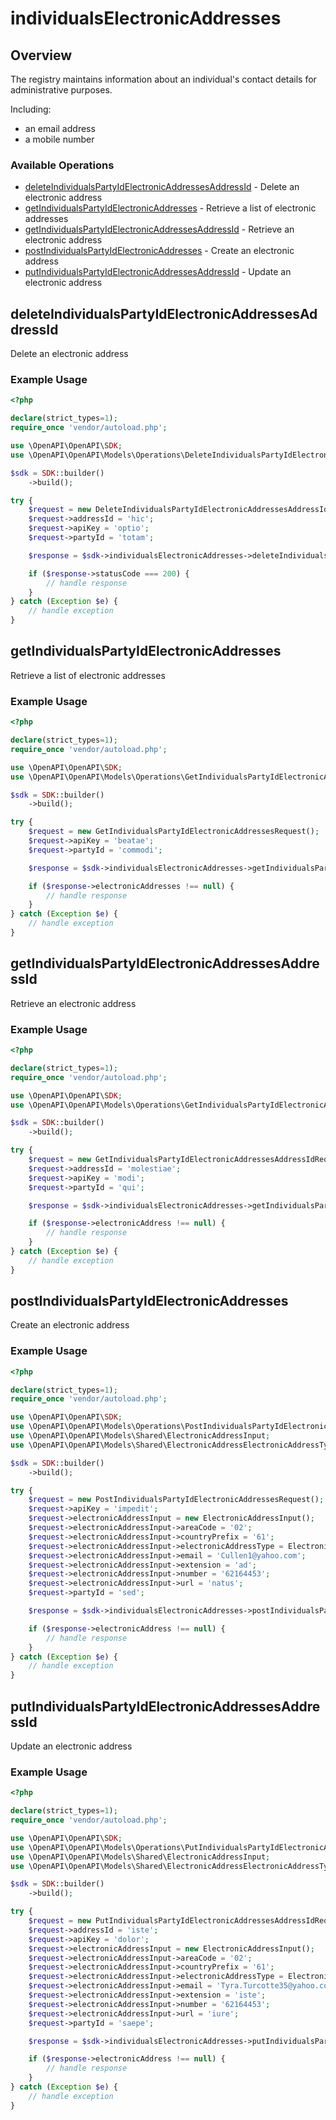 # individualsElectronicAddresses

## Overview

The registry maintains information about an individual's contact details for administrative purposes.

  Including:
  - an email address
  - a mobile number


### Available Operations

* [deleteIndividualsPartyIdElectronicAddressesAddressId](#deleteindividualspartyidelectronicaddressesaddressid) - Delete an electronic address
* [getIndividualsPartyIdElectronicAddresses](#getindividualspartyidelectronicaddresses) - Retrieve a list of electronic addresses
* [getIndividualsPartyIdElectronicAddressesAddressId](#getindividualspartyidelectronicaddressesaddressid) - Retrieve an electronic address
* [postIndividualsPartyIdElectronicAddresses](#postindividualspartyidelectronicaddresses) - Create an electronic address
* [putIndividualsPartyIdElectronicAddressesAddressId](#putindividualspartyidelectronicaddressesaddressid) - Update an electronic address

## deleteIndividualsPartyIdElectronicAddressesAddressId

Delete an electronic address


### Example Usage

```php
<?php

declare(strict_types=1);
require_once 'vendor/autoload.php';

use \OpenAPI\OpenAPI\SDK;
use \OpenAPI\OpenAPI\Models\Operations\DeleteIndividualsPartyIdElectronicAddressesAddressIdRequest;

$sdk = SDK::builder()
    ->build();

try {
    $request = new DeleteIndividualsPartyIdElectronicAddressesAddressIdRequest();
    $request->addressId = 'hic';
    $request->apiKey = 'optio';
    $request->partyId = 'totam';

    $response = $sdk->individualsElectronicAddresses->deleteIndividualsPartyIdElectronicAddressesAddressId($request);

    if ($response->statusCode === 200) {
        // handle response
    }
} catch (Exception $e) {
    // handle exception
}
```

## getIndividualsPartyIdElectronicAddresses

Retrieve a list of electronic addresses

### Example Usage

```php
<?php

declare(strict_types=1);
require_once 'vendor/autoload.php';

use \OpenAPI\OpenAPI\SDK;
use \OpenAPI\OpenAPI\Models\Operations\GetIndividualsPartyIdElectronicAddressesRequest;

$sdk = SDK::builder()
    ->build();

try {
    $request = new GetIndividualsPartyIdElectronicAddressesRequest();
    $request->apiKey = 'beatae';
    $request->partyId = 'commodi';

    $response = $sdk->individualsElectronicAddresses->getIndividualsPartyIdElectronicAddresses($request);

    if ($response->electronicAddresses !== null) {
        // handle response
    }
} catch (Exception $e) {
    // handle exception
}
```

## getIndividualsPartyIdElectronicAddressesAddressId

Retrieve an electronic address


### Example Usage

```php
<?php

declare(strict_types=1);
require_once 'vendor/autoload.php';

use \OpenAPI\OpenAPI\SDK;
use \OpenAPI\OpenAPI\Models\Operations\GetIndividualsPartyIdElectronicAddressesAddressIdRequest;

$sdk = SDK::builder()
    ->build();

try {
    $request = new GetIndividualsPartyIdElectronicAddressesAddressIdRequest();
    $request->addressId = 'molestiae';
    $request->apiKey = 'modi';
    $request->partyId = 'qui';

    $response = $sdk->individualsElectronicAddresses->getIndividualsPartyIdElectronicAddressesAddressId($request);

    if ($response->electronicAddress !== null) {
        // handle response
    }
} catch (Exception $e) {
    // handle exception
}
```

## postIndividualsPartyIdElectronicAddresses

Create an electronic address


### Example Usage

```php
<?php

declare(strict_types=1);
require_once 'vendor/autoload.php';

use \OpenAPI\OpenAPI\SDK;
use \OpenAPI\OpenAPI\Models\Operations\PostIndividualsPartyIdElectronicAddressesRequest;
use \OpenAPI\OpenAPI\Models\Shared\ElectronicAddressInput;
use \OpenAPI\OpenAPI\Models\Shared\ElectronicAddressElectronicAddressTypeEnum;

$sdk = SDK::builder()
    ->build();

try {
    $request = new PostIndividualsPartyIdElectronicAddressesRequest();
    $request->apiKey = 'impedit';
    $request->electronicAddressInput = new ElectronicAddressInput();
    $request->electronicAddressInput->areaCode = '02';
    $request->electronicAddressInput->countryPrefix = '61';
    $request->electronicAddressInput->electronicAddressType = ElectronicAddressElectronicAddressTypeEnum::MOBILE;
    $request->electronicAddressInput->email = 'Cullen1@yahoo.com';
    $request->electronicAddressInput->extension = 'ad';
    $request->electronicAddressInput->number = '62164453';
    $request->electronicAddressInput->url = 'natus';
    $request->partyId = 'sed';

    $response = $sdk->individualsElectronicAddresses->postIndividualsPartyIdElectronicAddresses($request);

    if ($response->electronicAddress !== null) {
        // handle response
    }
} catch (Exception $e) {
    // handle exception
}
```

## putIndividualsPartyIdElectronicAddressesAddressId

Update an electronic address


### Example Usage

```php
<?php

declare(strict_types=1);
require_once 'vendor/autoload.php';

use \OpenAPI\OpenAPI\SDK;
use \OpenAPI\OpenAPI\Models\Operations\PutIndividualsPartyIdElectronicAddressesAddressIdRequest;
use \OpenAPI\OpenAPI\Models\Shared\ElectronicAddressInput;
use \OpenAPI\OpenAPI\Models\Shared\ElectronicAddressElectronicAddressTypeEnum;

$sdk = SDK::builder()
    ->build();

try {
    $request = new PutIndividualsPartyIdElectronicAddressesAddressIdRequest();
    $request->addressId = 'iste';
    $request->apiKey = 'dolor';
    $request->electronicAddressInput = new ElectronicAddressInput();
    $request->electronicAddressInput->areaCode = '02';
    $request->electronicAddressInput->countryPrefix = '61';
    $request->electronicAddressInput->electronicAddressType = ElectronicAddressElectronicAddressTypeEnum::MOBILE;
    $request->electronicAddressInput->email = 'Tyra.Turcotte35@yahoo.com';
    $request->electronicAddressInput->extension = 'iste';
    $request->electronicAddressInput->number = '62164453';
    $request->electronicAddressInput->url = 'iure';
    $request->partyId = 'saepe';

    $response = $sdk->individualsElectronicAddresses->putIndividualsPartyIdElectronicAddressesAddressId($request);

    if ($response->electronicAddress !== null) {
        // handle response
    }
} catch (Exception $e) {
    // handle exception
}
```
